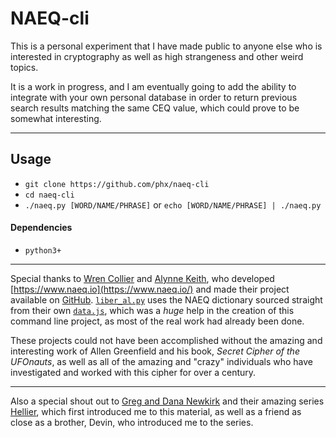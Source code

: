 # NAEQ-cli

This is a personal experiment that I have made public to anyone else who is interested in cryptography as well as high strangeness and other weird topics.

It is a work in progress, and I am eventually going to add the ability to integrate with your own personal database in order to return previous search results
matching the same CEQ value, which could prove to be somewhat interesting.

---

## Usage
- `git clone https://github.com/phx/naeq-cli`
- `cd naeq-cli`
- `./naeq.py [WORD/NAME/PHRASE]` or `echo [WORD/NAME/PHRASE] | ./naeq.py`

#### Dependencies

- `python3+`

---

Special thanks to [Wren Collier](https://liminalroom.com/) and [Alynne Keith](https://offalynne.neocities.org/), who developed [https://www.naeq.io](https://www.naeq.io/)
and made their project available on [GitHub](https://github.com/misterapol/naeq).  [`liber_al.py`](liber_al.py) uses the NAEQ dictionary sourced straight from their own
[`data.js`](https://raw.githubusercontent.com/misterapol/naeq/master/data.js), which was a *huge* help in the creation of this command line project, as most of the real
work had already been done.

These projects could not have been accomplished without the amazing and interesting work of Allen Greenfield and his book, *Secret Cipher of the UFOnauts*, as well as all
of the amazing and "crazy" individuals who have investigated and worked with this cipher for over a century.

---

Also a special shout out to [Greg and Dana Newkirk](https://weirdhq.com/) and their amazing series [Hellier](https://www.hellier.tv/), which first introduced me to this material,
as well as a friend as close as a brother, Devin, who introduced me to the series.
